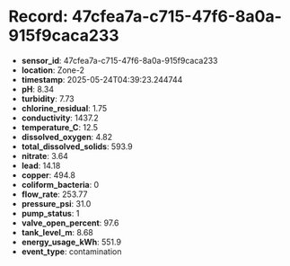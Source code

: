# Record: 47cfea7a-c715-47f6-8a0a-915f9caca233

- **sensor_id**: 47cfea7a-c715-47f6-8a0a-915f9caca233
- **location**: Zone-2
- **timestamp**: 2025-05-24T04:39:23.244744
- **pH**: 8.34
- **turbidity**: 7.73
- **chlorine_residual**: 1.75
- **conductivity**: 1437.2
- **temperature_C**: 12.5
- **dissolved_oxygen**: 4.82
- **total_dissolved_solids**: 593.9
- **nitrate**: 3.64
- **lead**: 14.18
- **copper**: 494.8
- **coliform_bacteria**: 0
- **flow_rate**: 253.77
- **pressure_psi**: 31.0
- **pump_status**: 1
- **valve_open_percent**: 97.6
- **tank_level_m**: 8.68
- **energy_usage_kWh**: 551.9
- **event_type**: contamination
